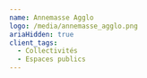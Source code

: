 ```yaml
---
name: Annemasse Agglo
logo: /media/annemasse_agglo.png
ariaHidden: true
client_tags:
  - Collectivités
  - Espaces publics
---
```

